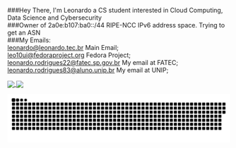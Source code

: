 ###Hey There, I'm Leonardo a CS student interested in Cloud Computing, Data Science and Cybersecurity  
###Owner of 2a0e:b107:ba0::/44 RIPE-NCC IPv6 address space. Trying to get an ASN  
###My Emails:  
  <leonardo@leonardo.tec.br> Main Email;  
  <leo10ui@fedoraproject.org> Fedora Project;  
  <leonardo.rodrigues22@fatec.sp.gov.br> My email at FATEC;  
  <leonardo.rodrigues83@aluno.unip.br> My email at UNIP;

<div>
  <a href="https://github.com/leo10ui">
  <img height="160em" align="center" src="https://github-readme-stats.vercel.app/api?username=leo10ui&show_icons=true&theme=react&include_all_commits=true&count_private=true"/>
  <img height="160em" align="center" src="https://github-readme-stats.vercel.app/api/top-langs/?username=leo10ui&layout=compact&langs_count=7&theme=react"/>

  ![Snake animation](https://github.com/leo10ui/leo10ui/blob/output/github-contribution-grid-snake.svg)
 
</div>
